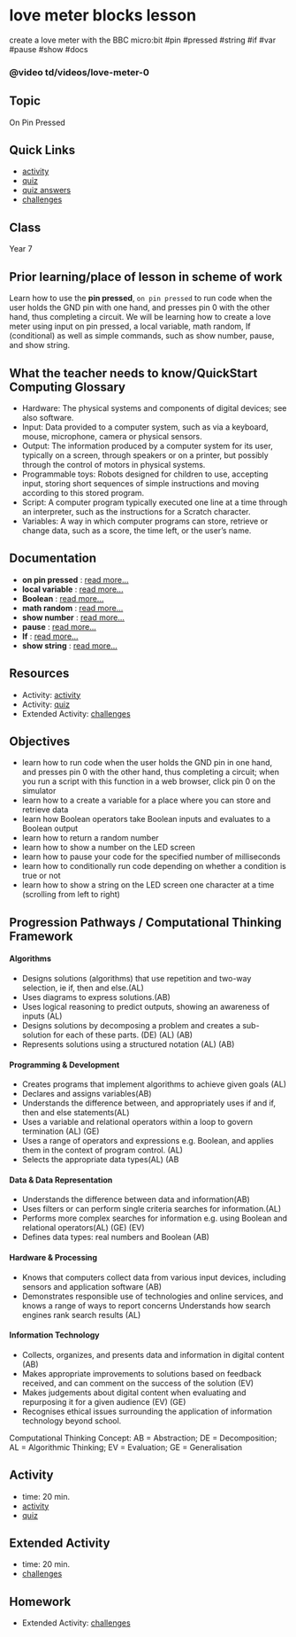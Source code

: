 # love meter blocks lesson

create a love meter with the BBC micro:bit #pin #pressed #string #if #var #pause #show #docs

### @video td/videos/love-meter-0

## Topic

On Pin Pressed

## Quick Links

* [activity](/microbit/lessons/love-meter/activity)
* [quiz](/microbit/lessons/love-meter/quiz)
* [quiz answers](/microbit/lessons/love-meter/quiz-answers)
* [challenges](/microbit/lessons/love-meter/challenges)

## Class

Year 7

## Prior learning/place of lesson in scheme of work

Learn how to use the **pin pressed**, `on pin pressed` to run code when the user holds the GND pin with one hand, and presses pin 0 with the other hand, thus completing a circuit. We will be learning how to create a love meter using input on pin pressed, a local variable, math random, If (conditional) as well as simple commands, such as show number, pause, and show string.

## What the teacher needs to know/QuickStart Computing Glossary

* Hardware: The physical systems and components of digital devices; see also software.
* Input: Data provided to a computer system, such as via a keyboard, mouse, microphone, camera or physical sensors.
* Output: The information produced by a computer system for its user, typically on a screen, through speakers or on a printer, but possibly through the control of motors in physical systems.
* Programmable toys: Robots designed for children to use, accepting input, storing short sequences of simple instructions and moving according to this stored program.
* Script: A computer program typically executed one line at a time through an interpreter, such as the instructions for a Scratch character.
* Variables: A way in which computer programs can store, retrieve or change data, such as a score, the time left, or the user’s name.

## Documentation

* **on pin pressed** : [read more...](/microbit/reference/input/on-pin-pressed)
* **local variable** : [read more...](/microbit/reference/variables/var)
* **Boolean** : [read more...](/microbit/reference/types/boolean)
* **math random** : [read more...](/microbit/js/math)
* **show number** : [read more...](/microbit/reference/basic/show-number)
* **pause** : [read more...](/microbit/reference/basic/pause)
* **If** : [read more...](/microbit/reference/logic/if)
* **show string** : [read more...](/microbit/reference/basic/show-string)

## Resources

* Activity: [activity](/microbit/lessons/love-meter/activity)
* Activity: [quiz](/microbit/lessons/love-meter/quiz)
* Extended Activity: [challenges](/microbit/lessons/love-meter/challenges)

## Objectives

* learn how to run code when the user holds the GND pin in one hand, and presses pin 0 with the other hand, thus completing a circuit; when you run a script with this function in a web browser, click pin 0 on the simulator
* learn how to a create a variable for a place where you can store and retrieve data
* learn how Boolean operators take Boolean inputs and evaluates to a Boolean output
* learn how to return a random number
* learn how to show a number on the LED screen
* learn how to pause your code for the specified number of milliseconds
* learn how to conditionally run code depending on whether a condition is true or not
* learn how to show a string on the LED screen one character at a time (scrolling from left to right)

## Progression Pathways / Computational Thinking Framework

#### Algorithms

* Designs solutions (algorithms) that use repetition and two-way  selection, ie if, then and else.(AL)
* Uses diagrams to express solutions.(AB)
*  Uses logical reasoning to predict  outputs, showing an awareness of inputs (AL)
*  Designs solutions  by decomposing a problem and creates a sub-solution for each of these parts. (DE) (AL) (AB)
* Represents solutions using a structured notation (AL) (AB)

#### Programming & Development

* Creates programs that implement algorithms to achieve given goals (AL)
*  Declares and assigns variables(AB)
* Understands the difference between, and appropriately uses if and if, then and else statements(AL)
* Uses a variable and relational operators within a loop to govern termination (AL) (GE)
* Uses a range of operators and expressions e.g. Boolean, and applies them in the context of program control. (AL)
* Selects the appropriate data types(AL) (AB

#### Data & Data Representation

* Understands the difference between data and information(AB)
* Uses filters or can perform single criteria searches for information.(AL)
* Performs more complex searches for information e.g. using Boolean and relational operators(AL) (GE) (EV)
* Defines data types: real numbers and Boolean (AB)

#### Hardware & Processing

* Knows that computers collect data from various input devices, including sensors and application software (AB)
* Demonstrates responsible use of technologies and online services, and knows a range of ways to report concerns Understands how search engines rank search results (AL)

#### Information Technology

* Collects, organizes, and presents data and information in digital content (AB)
* Makes appropriate improvements to solutions based on feedback received, and can comment on the success of the solution (EV)
* Makes judgements about digital content when evaluating and repurposing it for a given audience (EV) (GE)
* Recognises ethical issues surrounding the application of information technology beyond school.

Computational Thinking Concept: AB = Abstraction; DE = Decomposition; AL = Algorithmic Thinking; EV = Evaluation; GE = Generalisation

## Activity

* time: 20 min.
* [activity](/microbit/lessons/love-meter/activity)
* [quiz](/microbit/lessons/love-meter/quiz)

## Extended Activity

* time: 20 min.
* [challenges](/microbit/lessons/love-meter/challenges)

## Homework

* Extended Activity: [challenges](/microbit/lessons/love-meter/challenges)

